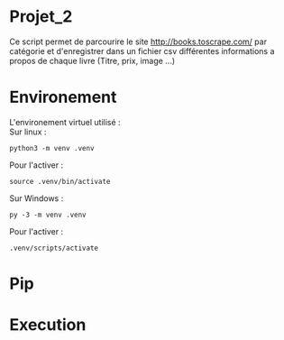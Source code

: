 # Projet_2

Ce script permet de parcourire le site http://books.toscrape.com/ par catégorie et d'enregistrer 
dans un fichier csv différentes informations a propos de chaque livre (Titre, prix, image ...)

# Environement

L'environement virtuel utilisé :
</br>
 Sur linux :
 
    python3 -m venv .venv

 Pour l'activer :
 
    source .venv/bin/activate

Sur Windows :

    py -3 -m venv .venv
    
Pour l'activer :

    .venv/scripts/activate

    
# Pip


# Execution



